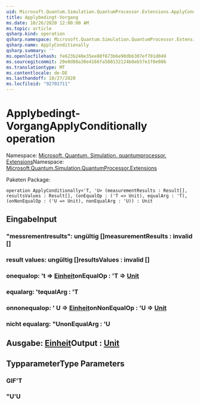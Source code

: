 ```yaml
---
uid: Microsoft.Quantum.Simulation.QuantumProcessor.Extensions.ApplyConditionally
title: Applybedingt-Vorgang
ms.date: 10/26/2020 12:00:00 AM
ms.topic: article
qsharp.kind: operation
qsharp.namespace: Microsoft.Quantum.Simulation.QuantumProcessor.Extensions
qsharp.name: ApplyConditionally
qsharp.summary: ''
ms.openlocfilehash: fe623b240e35ee88f673b6e90db6307ef701d049
ms.sourcegitcommit: 29e0d88a30e4166fa580132124b0eb57e1f0e986
ms.translationtype: MT
ms.contentlocale: de-DE
ms.lasthandoff: 10/27/2020
ms.locfileid: "92701711"
---
```

# <a name="applyconditionally-operation"></a><span data-ttu-id="ca1ea-102">Applybedingt-Vorgang</span><span class="sxs-lookup"><span data-stu-id="ca1ea-102">ApplyConditionally operation</span></span>

<span data-ttu-id="ca1ea-103">Namespace: [Microsoft. Quantum. Simulation. quantumprocessor. Extensions](xref:Microsoft.Quantum.Simulation.QuantumProcessor.Extensions)</span><span class="sxs-lookup"><span data-stu-id="ca1ea-103">Namespace: [Microsoft.Quantum.Simulation.QuantumProcessor.Extensions](xref:Microsoft.Quantum.Simulation.QuantumProcessor.Extensions)</span></span>

<span data-ttu-id="ca1ea-104">Paketen [](https://nuget.org/packages/)</span><span class="sxs-lookup"><span data-stu-id="ca1ea-104">Package: [](https://nuget.org/packages/)</span></span>




```qsharp
operation ApplyConditionally<'T, 'U> (measurementResults : Result[], resultsValues : Result[], (onEqualOp : ('T => Unit), equalArg : 'T), (onNonEqualOp : ('U => Unit), nonEqualArg : 'U)) : Unit
```


## <a name="input"></a><span data-ttu-id="ca1ea-105">Eingabe</span><span class="sxs-lookup"><span data-stu-id="ca1ea-105">Input</span></span>

### <a name="measurementresults--__invalidresult__"></a><span data-ttu-id="ca1ea-106">"messrementresults": __ungültig <Result>__ []</span><span class="sxs-lookup"><span data-stu-id="ca1ea-106">measurementResults : __invalid<Result>__ []</span></span>




### <a name="resultsvalues--__invalidresult__"></a><span data-ttu-id="ca1ea-107">result values: __ungültig <Result>__ []</span><span class="sxs-lookup"><span data-stu-id="ca1ea-107">resultsValues : __invalid<Result>__ []</span></span>




### <a name="onequalop--t--unit"></a><span data-ttu-id="ca1ea-108">onequalop: 't => [Einheit](xref:microsoft.quantum.lang-ref.unit)</span><span class="sxs-lookup"><span data-stu-id="ca1ea-108">onEqualOp : 'T => [Unit](xref:microsoft.quantum.lang-ref.unit)</span></span> 




### <a name="equalarg--t"></a><span data-ttu-id="ca1ea-109">equalarg: 't</span><span class="sxs-lookup"><span data-stu-id="ca1ea-109">equalArg : 'T</span></span>




### <a name="onnonequalop--u--unit"></a><span data-ttu-id="ca1ea-110">onnonequalop: ' U => [Einheit](xref:microsoft.quantum.lang-ref.unit)</span><span class="sxs-lookup"><span data-stu-id="ca1ea-110">onNonEqualOp : 'U => [Unit](xref:microsoft.quantum.lang-ref.unit)</span></span> 




### <a name="nonequalarg--u"></a><span data-ttu-id="ca1ea-111">nicht equalarg: "U</span><span class="sxs-lookup"><span data-stu-id="ca1ea-111">nonEqualArg : 'U</span></span>





## <a name="output--unit"></a><span data-ttu-id="ca1ea-112">Ausgabe: [Einheit](xref:microsoft.quantum.lang-ref.unit)</span><span class="sxs-lookup"><span data-stu-id="ca1ea-112">Output : [Unit](xref:microsoft.quantum.lang-ref.unit)</span></span>



## <a name="type-parameters"></a><span data-ttu-id="ca1ea-113">Typparameter</span><span class="sxs-lookup"><span data-stu-id="ca1ea-113">Type Parameters</span></span>

### <a name="t"></a><span data-ttu-id="ca1ea-114">GIF</span><span class="sxs-lookup"><span data-stu-id="ca1ea-114">'T</span></span>


### <a name="u"></a><span data-ttu-id="ca1ea-115">"U</span><span class="sxs-lookup"><span data-stu-id="ca1ea-115">'U</span></span>

